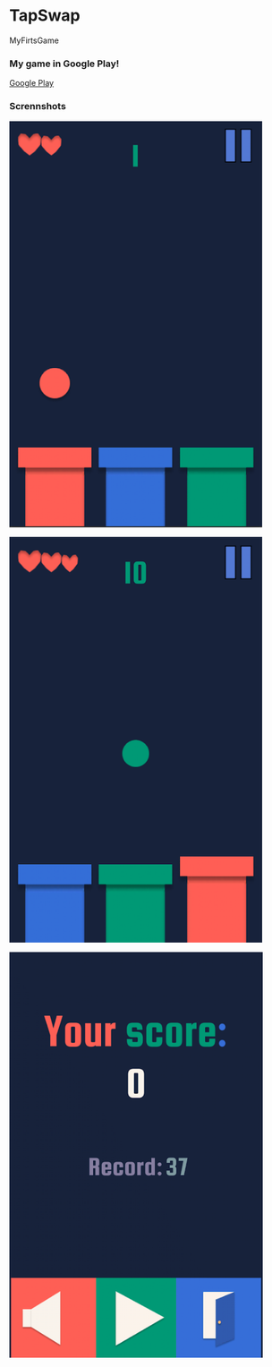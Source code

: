 # TapSwap
MyFirtsGame

### My game in Google Play!
[Google Play](https://play.google.com/store/apps/details?id=com.chobotov.tapswap)

### Scrennshots

![Gameplay](https://github.com/Chobotov/TapSwap/blob/master/img/Game.png)

![Gameplay](https://github.com/Chobotov/TapSwap/blob/master/img/Game2.png)

![Pause](https://github.com/Chobotov/TapSwap/blob/master/img/Game3.png)
